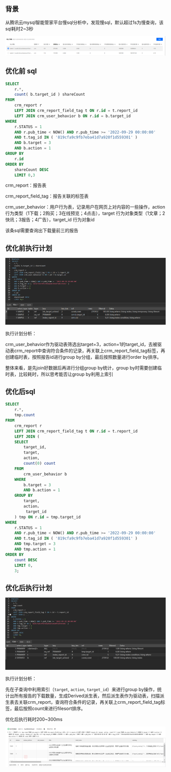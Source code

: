 ## 背景

从腾讯云mysql智能管家平台慢sql分析中，发现慢sql，默认超过1s为慢查询，该sql耗时2~3秒

<img src="../images/mysql_20221228211049.png"  />



## 优化前 sql

```sql
SELECT
	r.*,
	count( b.target_id ) shareCount 
FROM
	crm_report r
	LEFT JOIN crm_report_field_tag t ON r.id = t.report_id
	LEFT JOIN crm_user_behavior b ON r.id = b.target_id 
WHERE
	r.STATUS = 1 
	AND r.pub_time < NOW() AND r.pub_time >= '2022-09-29 00:00:00' 
	AND t.tag_id IN ( '819cfa9c9fb7eba41d7a920f1d559301' ) 
	AND b.target = 3 
	AND b.action = 1 
GROUP BY
	r.id 
ORDER BY
	shareCount DESC 
	LIMIT 0,3
```

crm_report：报告表

crm_report_field_tag：报告关联的标签表

crm_user_behavior：用户行为表，记录用户在网页上对内容的一些操作，action 行为类型（1下载；2购买；3在线预览；4点击），target 行为对象类型（1文章；2快讯；3报告；4广告），target_id 行为对象id

该条sql需要查询出下载量前三的报告

## 优化前执行计划

![](../images/mysql_20221228212446.png)

执行计划分析：

crm_user_behavior作为驱动表筛选出target=3，action=1的target_id，去被驱动表crm_report中查询符合条件的记录，再关联上crm_report_field_tag标签，再创建临时表，按照报告id进行group by分组，最后按照数量进行order by排序。

整体来看，是先join好数据后再进行分组group by统计，group by时需要创建临时表，比较耗时，所以思考能否让group by利用上索引

## 优化后sql

```sql
SELECT
	r.*,
	tmp.count 
FROM
	crm_report r
	LEFT JOIN crm_report_field_tag t ON r.id = t.report_id
	LEFT JOIN (
	SELECT
		target_id,
		target,
		action,
		count(0) count 
	FROM
		crm_user_behavior b 
	WHERE
		b.target = 3 
		AND b.action = 1 
	GROUP BY
		target,
		action，
         target_id
	) tmp ON r.id = tmp.target_id 
WHERE
	r.STATUS = 1 
	AND r.pub_time < NOW() AND r.pub_time >= '2022-09-29 00:00:00' 
	AND t.tag_id IN ( '819cfa9c9fb7eba41d7a920f1d559301' ) 
	AND tmp.target = 3 
	AND tmp.action = 1 
ORDER BY
	count DESC 
	LIMIT 0,
	3;
```

## 优化后执行计划

![](../images/mysql_20221228213715.png)

执行计划分析：

先在子查询中利用索引（`target`, `action`, `target_id`）来进行group by操作，统计出所有报告的下载数量，生成Derived派生表，然后派生表作为驱动表，扫描派生表去关联crm_report，查询符合条件的记录，再关联上crm_report_field_tag标签，最后按照count来进行filesort排序。

优化后执行耗时200~300ms

![](../images/mysql_20221228220311.png)